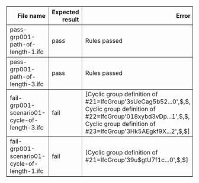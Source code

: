 <table border="1" class="dataframe">
  <thead>
    <tr style="text-align: right;">
      <th>File name</th>
      <th>Expected result</th>
      <th>Error</th>
      <th>Description</th>
    </tr>
  </thead>
  <tbody>
    <tr>
      <td>pass-grp001-path-of-length-1.ifc</td>
      <td>pass</td>
      <td>Rules passed</td>
      <td>NA / Automatically generated markdown</td>
    </tr>
    <tr>
      <td>pass-grp001-path-of-length-3.ifc</td>
      <td>pass</td>
      <td>Rules passed</td>
      <td>NA / Automatically generated markdown</td>
    </tr>
    <tr>
      <td>fail-grp001-scenario01-cycle-of-length-3.ifc</td>
      <td>fail</td>
      <td>[Cyclic group definition of #21=IfcGroup'3sUeCag5b52...0',$,$, Cyclic group definition of #22=IfcGroup'018xybd3vDp...1',$,$, Cyclic group definition of #23=IfcGroup'3Hk5AEgkf9X...2',$,$]</td>
      <td>NA / Automatically generated markdown</td>
    </tr>
    <tr>
      <td>fail-grp001-scenario01-cycle-of-length-1.ifc</td>
      <td>fail</td>
      <td>[Cyclic group definition of #21=IfcGroup'39u$gtU7f1c...0',$,$]</td>
      <td>NA / Automatically generated markdown</td>
    </tr>
  </tbody>
</table>